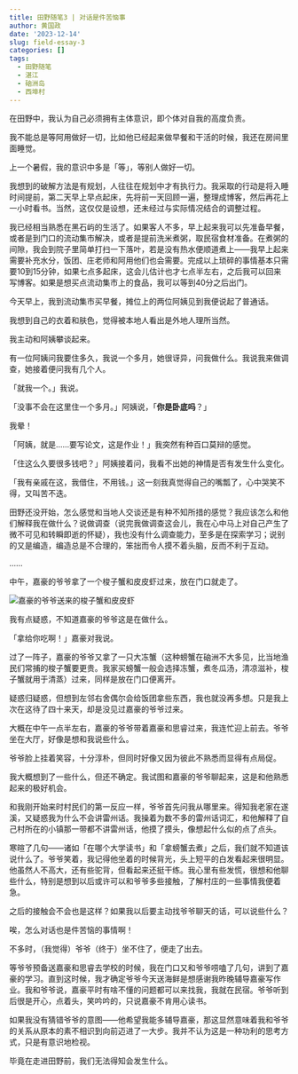 ```yaml
---
title: 田野随笔3 | 对话是件苦恼事
author: 黄国政
date: '2023-12-14'
slug: field-essay-3
categories: []
tags:
  - 田野随笔
  - 湛江
  - 硇洲岛
  - 西埠村
---
```


<!--more-->

在田野中，我认为自己必须拥有主体意识，即个体对自我的高度负责。

我不能总是等阿用做好一切，比如他已经起来做早餐和干活的时候，我还在房间里面睡觉。

上一个暑假，我的意识中多是「等」，等别人做好一切。

我想到的破解方法是有规划，人往往在规划中才有执行力。我采取的行动是将入睡时间提前，第二天早上早点起床，先将前一天回顾一遍，整理成博客，然后再花上一小时看书。当然，这仅仅是设想，还未经过与实际情况结合的调整过程。

我已经相当熟悉在黑石屿的生活了。如果客人不多，早上起来我可以先准备早餐，或者是到门口的流动集市解决，或者是提前洗米煮粥，取民宿食材准备。在煮粥的间隙，我会到院子里简单打扫一下落叶，若是没有热水便顺道煮上——我早上起来需要补充水分，饭团、庄老师和阿用他们也会需要。完成以上琐碎的事情基本只需要10到15分钟，如果七点多起床，这会儿估计也才七点半左右，之后我可以回来写博客。如果是想买点流动集市上的食品，我可以等到40分之后出门。

今天早上，我到流动集市买早餐，摊位上的两位阿姨见到我便说起了普通话。

我想到自己的衣着和肤色，觉得被本地人看出是外地人理所当然。

我主动和阿姨攀谈起来。

有一位阿姨问我要住多久，我说一个多月，她很讶异，问我做什么。我说我来做调查，她接着便问我有几个人。

「就我一个。」我说。

「没事不会在这里住一个多月。」阿姨说，「**你是卧底吗**？」

我晕！

「阿姨，就是……要写论文，这是作业！」我突然有种百口莫辩的感觉。

「住这么久要很多钱吧？」阿姨接着问，我看不出她的神情是否有发生什么变化。

「我有亲戚在这，我借住，不用钱。」这一刻我真觉得自己的嘴瓢了，心中哭笑不得，又叫苦不迭。

田野还没开始，怎么感觉和当地人交谈还是有种不知所措的感觉？我应该怎么和他们解释我在做什么？说做调查（说完我做调查这会儿，我在心中马上对自己产生了微不可见和转瞬即逝的怀疑），我也没有什么调查能力，至多是在探索学习；说别的又是编造，编造总是不合理的，笨拙而令人摸不着头脑，反而不利于互动。

……

中午，嘉豪的爷爷拿了一个梭子蟹和皮皮虾过来，放在门口就走了。

![嘉豪的爷爷送来的梭子蟹和皮皮虾](https://cdn.jsdelivr.net/gh/residualsun1/blog-static/images/2023/12/12-14-gift.jpg)

我有点疑惑，不知道嘉豪的爷爷这是在做什么。

「拿给你吃啊！」嘉豪对我说。

过了一阵子，嘉豪的爷爷又拿了一只大冻蟹（这种螃蟹在硇洲不大多见，比当地渔民们常捕的梭子蟹要更贵。我家买螃蟹一般会选择冻蟹，煮冬瓜汤，清凉滋补，梭子蟹就用于清蒸）过来，同样是放在门口便离开。

疑惑归疑惑，但想到左邻右舍偶尔会给饭团拿些东西，我也就没再多想。只是我上次在这待了四十来天，却是没见过嘉豪的爷爷过来。

大概在中午一点半左右，嘉豪的爷爷带着嘉豪和思睿过来，我连忙迎上前去。爷爷坐在大厅，好像是想和我说些什么。

爷爷脸上挂着笑容，十分淳朴，但同时好像又因为彼此不熟悉而显得有点局促。

我大概想到了一些什么，但还不确定。我试图和嘉豪的爷爷聊起来，这是和他熟悉起来的极好机会。

和我刚开始来时村民们的第一反应一样，爷爷首先问我从哪里来。得知我老家在遂溪，又疑惑我为什么不会讲雷州话。我操着为数不多的雷州话词汇，和他解释了自己村所在的小镇那一带都不讲雷州话，他摸了摸头，像想起什么似的点了点头。

寒暄了几句——诸如「在哪个大学读书」和「拿螃蟹去煮」之后，我们就不知道该说什么了。爷爷笑着，我记得他坐着的时候背光，头上短平的白发看起来很明显。他虽然人不高大，还有些驼背，但看起来还挺干练。我心里有些发慌，很想和他聊些什么，特别是想到以后或许可以和爷爷多些接触，了解村庄的一些事情我便着急。

之后的接触会不会也是这样？如果我以后要主动找爷爷聊天的话，可以说些什么？

唉，怎么对话也是件苦恼的事情啊！

不多时，（我觉得）爷爷（终于）坐不住了，便走了出去。

等爷爷预备送嘉豪和思睿去学校的时候，我在门口又和爷爷唠嗑了几句，讲到了嘉豪的学习。直到这时候，我才确定爷爷今天送海鲜是想感谢我昨晚辅导嘉豪写作业。我和爷爷说，嘉豪平时有啥不懂的问题都可以来找我，我就在民宿。爷爷听到后很是开心，点着头，笑吟吟的，只说嘉豪不肯用心读书。

如果我没有猜错爷爷的意图——他希望我能多辅导嘉豪，那这显然意味着我和爷爷的关系从原本的素不相识到向前迈进了一大步。我并不认为这是一种功利的思考方式，只是有意识地检视。

毕竟在走进田野前，我们无法得知会发生什么。